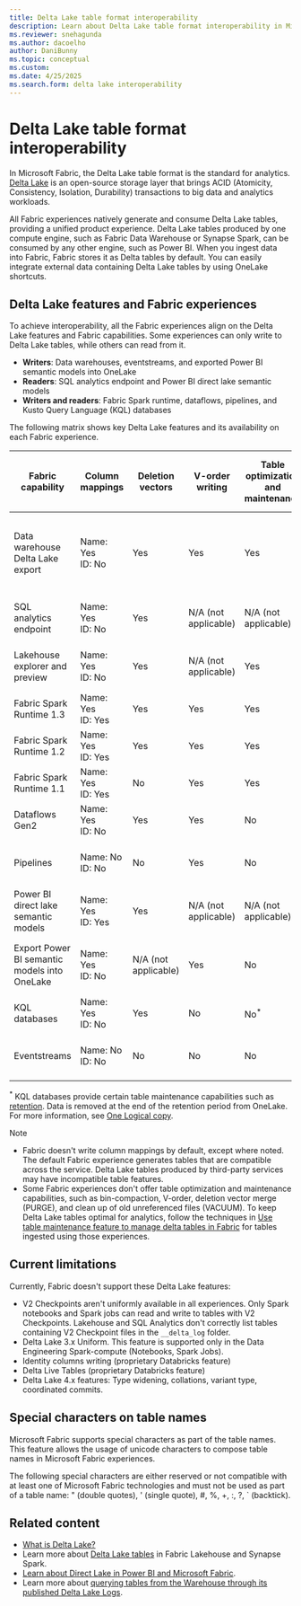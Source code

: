 ```yaml
---
title: Delta Lake table format interoperability
description: Learn about Delta Lake table format interoperability in Microsoft Fabric.
ms.reviewer: snehagunda
ms.author: dacoelho
author: DaniBunny
ms.topic: conceptual
ms.custom:
ms.date: 4/25/2025
ms.search.form: delta lake interoperability
---
```


# Delta Lake table format interoperability

In Microsoft Fabric, the Delta Lake table format is the standard for analytics. [Delta Lake](https://docs.delta.io/latest/delta-intro.html) is an open-source storage layer that brings ACID (Atomicity, Consistency, Isolation, Durability) transactions to big data and analytics workloads.

All Fabric experiences natively generate and consume Delta Lake tables, providing a unified product experience. Delta Lake tables produced by one compute engine, such as Fabric Data Warehouse or Synapse Spark, can be consumed by any other engine, such as Power BI. When you ingest data into Fabric, Fabric stores it as Delta tables by default. You can easily integrate external data containing Delta Lake tables by using OneLake shortcuts.

## Delta Lake features and Fabric experiences

To achieve interoperability, all the Fabric experiences align on the Delta Lake features and Fabric capabilities. Some experiences can only write to Delta Lake tables, while others can read from it.

* **Writers**: Data warehouses, eventstreams, and exported Power BI semantic models into OneLake
* **Readers**: SQL analytics endpoint and Power BI direct lake semantic models
* **Writers and readers**: Fabric Spark runtime, dataflows, pipelines, and Kusto Query Language (KQL) databases

The following matrix shows key Delta Lake features and its availability on each Fabric experience.

|Fabric capability|Column mappings|Deletion vectors|V-order writing|Table optimization and maintenance|Partitions|Liquid Clustering|TIMESTAMP_NTZ|Delta reader/writer version and default table features|
|---------|---------|---------|---------|---------|---------|---------|---------|---------|
|Data warehouse Delta Lake export|Name: Yes<br/>ID: No|Yes|Yes|Yes|Read: N/A (not applicable)<br/>Write: No|No|No|Reader: 3<br/>Writer: 7<br/>Deletion Vectors,<br/>Column Mappings (name)|
|SQL analytics endpoint|Name: Yes<br/>ID: No|Yes|N/A (not applicable)|N/A (not applicable)|Read: Yes<br/>Write: N/A (not applicable)|Yes|No|N/A (not applicable)|
|Lakehouse explorer and preview|Name: Yes<br/>ID: No|Yes|N/A (not applicable)|Yes|Read: Yes<br/>Write: N/A (not applicable)|Yes|Yes|N/A (not applicable)|
|Fabric Spark Runtime 1.3|Name: Yes<br/>ID: Yes|Yes|Yes|Yes|Read: Yes<br/>Write: Yes|Yes|Yes|Reader: 1<br/>Writer: 2|
|Fabric Spark Runtime 1.2|Name: Yes<br/>ID: Yes|Yes|Yes|Yes|Read: Yes<br/>Write: Yes|Yes, read only|Yes|Reader: 1<br/>Writer: 2|
|Fabric Spark Runtime 1.1|Name: Yes<br/>ID: Yes|No|Yes|Yes|Read: Yes<br/>Write: Yes|Yes, read only|No|Reader: 1<br/>Writer: 2|
|Dataflows Gen2|Name: Yes<br/>ID: No|Yes|Yes|No|Read: Yes<br/>Write: Yes|Yes, read only|No|Reader: 1<br/>Writer: 2<br/>|
Pipelines|Name: No<br/>ID: No|No|Yes|No|Read: Yes<br/>Write: Yes, overwrite only|Yes, read only|No|Reader: 1<br/>Writer: 2|
Power BI direct lake semantic models|Name: Yes<br/>ID: Yes|Yes|N/A (not applicable)|N/A (not applicable)|Read: Yes<br/>Write: N/A (not applicable)|Yes|No|N/A (not applicable)|
Export Power BI semantic models into OneLake|Name: Yes<br/>ID: No|N/A (not applicable)|Yes|No|Read: N/A (not applicable)<br/>Write: No|No|No|Reader: 2<br/>Writer: 5<br/>Column Mappings (name)|
KQL databases|Name: Yes<br/>ID: No|Yes|No|No<sup>*</sup>|Read: Yes<br/>Write: Yes|No|No|Reader: 1<br/>Writer: 1|
Eventstreams|Name: No<br/>ID: No|No|No|No|Read: N/A (not applicable)<br/>Write: Yes|No|No|Reader: 1<br/>Writer: 2|

<sup>*</sup> KQL databases provide certain table maintenance capabilities such as [retention](../real-time-intelligence/data-policies.md). Data is removed at the end of the retention period from OneLake. For more information, see [One Logical copy](../real-time-intelligence/one-logical-copy.md).

> [!NOTE]
>
> * Fabric doesn't write column mappings by default, except where noted. The default Fabric experience generates tables that are compatible across the service. Delta Lake tables produced by third-party services may have incompatible table features.
> * Some Fabric experiences don't offer table optimization and maintenance capabilities, such as bin-compaction, V-order, deletion vector merge (PURGE), and clean up of old unreferenced files (VACUUM). To keep Delta Lake tables optimal for analytics, follow the techniques in [Use table maintenance feature to manage delta tables in Fabric](../data-engineering/lakehouse-table-maintenance.md) for tables ingested using those experiences.

## Current limitations

Currently, Fabric doesn't support these Delta Lake features:

* V2 Checkpoints aren't uniformly available in all experiences. Only Spark notebooks and Spark jobs can read and write to tables with V2 Checkpoints. Lakehouse and SQL Analytics don't correctly list tables containing V2 Checkpoint files in the ```__delta_log``` folder.
* Delta Lake 3.x Uniform. This feature is supported only in the Data Engineering Spark-compute (Notebooks, Spark Jobs).
* Identity columns writing (proprietary Databricks feature)
* Delta Live Tables (proprietary Databricks feature)
* Delta Lake 4.x features: Type widening, collations, variant type, coordinated commits.

## Special characters on table names

Microsoft Fabric supports special characters as part of the table names. This feature allows the usage of unicode characters to compose table names in Microsoft Fabric experiences.

The following special characters are either reserved or not compatible with at least one of Microsoft Fabric technologies and must not be used as part of a table name: " (double quotes), ' (single quote), #, %, +, :, ?, ` (backtick).

## Related content

* [What is Delta Lake?](/azure/synapse-analytics/spark/apache-spark-what-is-delta-lake)
* Learn more about [Delta Lake tables](../data-engineering/lakehouse-and-delta-tables.md) in Fabric Lakehouse and Synapse Spark.
* [Learn about Direct Lake in Power BI and Microsoft Fabric](../fundamentals/direct-lake-overview.md).
* Learn more about [querying tables from the Warehouse through its published Delta Lake Logs](../data-warehouse/query-delta-lake-logs.md).

